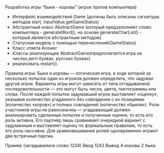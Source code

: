 Разработка игры “быки - коровы” (игрок против компьютера)
* Интерфейс взаимодействий Game (должны быть описаны сигнатуры методов start, inputValue,getGameStatus)
* Абстрактный класс AbstractGame (который предзаполняет слово компьютера - generateWord(), на основе generateCharList() - который является абстрактным методом)
* Статусная модель с помощью перечислений(GameStatus)
* Класс ответа Answer
* Классы реализующие AbstractGame(предполагается игра на числах,англ буквах, русских буквах)
* реализовать restart().

Правила игры:
Быки и коровы — логическая игра, в ходе которой за несколько попыток один из игроков должен определить, что задумал другой игрок. Варианты игры могут зависеть от типа отгадываемой последовательности — это могут быть числа, цвета, пиктограммы или слова. После каждой попытки задумавший игрок выставляет «оценку», указывая количество угаданного без совпадения с их позициями (количество «коров») и полных совпадений (количество «быков»). Роли участников игры не равнозначны — угадывающий должен анализировать сделанные попытки и полученные оценки, то есть его роль активна. Его партнёр лишь сравнивает очередной вариант с задуманным и выставляет оценку по формальным правилам, то есть его роль пассивна. Для уравновешивания ролей одновременно играют две встречные партии.

Пример (загадываемое слово 1234)
Ввод 1243 
Вывод 4 коровы 2 быка
